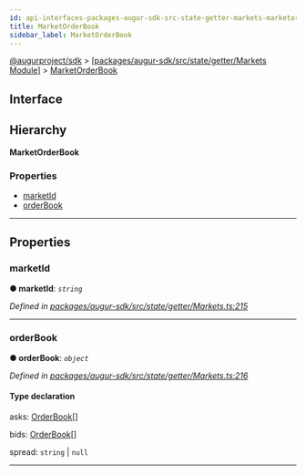 ```yaml
---
id: api-interfaces-packages-augur-sdk-src-state-getter-markets-marketorderbook
title: MarketOrderBook
sidebar_label: MarketOrderBook
---
```


[@augurproject/sdk](api-readme.md) > [[packages/augur-sdk/src/state/getter/Markets Module]](api-modules-packages-augur-sdk-src-state-getter-markets-module.md) > [MarketOrderBook](api-interfaces-packages-augur-sdk-src-state-getter-markets-marketorderbook.md)

## Interface

## Hierarchy

**MarketOrderBook**

### Properties

* [marketId](api-interfaces-packages-augur-sdk-src-state-getter-markets-marketorderbook.md#marketid)
* [orderBook](api-interfaces-packages-augur-sdk-src-state-getter-markets-marketorderbook.md#orderbook)

---

## Properties

<a id="marketid"></a>

###  marketId

**● marketId**: *`string`*

*Defined in [packages/augur-sdk/src/state/getter/Markets.ts:215](https://github.com/AugurProject/augur/blob/0ea8996003/packages/augur-sdk/src/state/getter/Markets.ts#L215)*

___
<a id="orderbook"></a>

###  orderBook

**● orderBook**: *`object`*

*Defined in [packages/augur-sdk/src/state/getter/Markets.ts:216](https://github.com/AugurProject/augur/blob/0ea8996003/packages/augur-sdk/src/state/getter/Markets.ts#L216)*

#### Type declaration

[outcome: `number`]: `object`

 asks: [OrderBook](api-interfaces-packages-augur-sdk-src-state-getter-markets-orderbook.md)[]

 bids: [OrderBook](api-interfaces-packages-augur-sdk-src-state-getter-markets-orderbook.md)[]

 spread: `string` \| `null`

___

